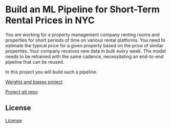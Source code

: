 # Build an ML Pipeline for Short-Term Rental Prices in NYC
You are working for a property management company renting rooms and properties for short periods of 
time on various rental platforms. You need to estimate the typical price for a given property based 
on the price of similar properties. Your company receives new data in bulk every week. The model needs 
to be retrained with the same cadence, necessitating an end-to-end pipeline that can be reused.

In this project you will build such a pipeline.


[Weights and biases project](https://wandb.ai/rudyi/nyc_airbnb?workspace=user-rudyi)

[Project git repo](https://github.com/RudyiVT/nd0821-c2-build-model-workflow-starter.git)


## License

[License](LICENSE.txt)

